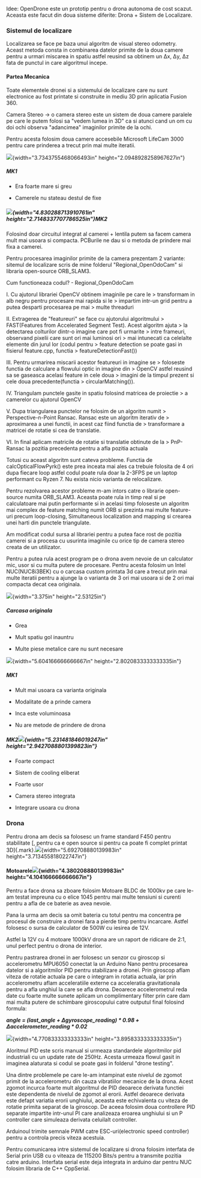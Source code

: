 Idee: OpenDrone este un prototip pentru o drona autonoma de cost scazut.
Aceasta este facut din doua sisteme diferite: Drona + Sistem de
Localizare.

### Sistemul de localizare

Localizarea se face pe baza unui algoritm de visual stereo odometry.
Aceast metoda consta in combinarea datelor primite de la doua camere
pentru a urmari miscarea in spatiu astfel reusind sa obtinem un Δx, Δy,
Δz fata de punctul in care algoritmul incepe.

#### Partea Mecanica

Toate elementele dronei si a sistemului de localizare care nu sunt
electronice au fost printate si construite in mediu 3D prin aplicatia
Fusion 360.

Camera Stereo -\> o camera stereo este un sistem de doua camere paralele
pe care le putem folosi sa "vedem lumea in 3D" ca si atunci cand un om
cu doi ochi observa "adancimea" imaginilor primite de la ochi.

Pentru acesta folosim doua camere accesebile Microsoft LifeCam 3000
pentru care prinderea a trecut prin mai multe iteratii.

![](./media/image8.png){width="3.7343755468066493in"
height="2.0948928258967627in"}

##### MK1

-   Era foarte mare si greu

-   Camerele nu stateau destul de fixe

##### ![](./media/image4.png){width="4.830288713910761in" height="2.7148337707786525in"}MK2

Folosind doar circuitul integrat al camerei + lentila putem sa facem
camera mult mai usoara si compacta. PCBurile ne dau si o metoda de
prindere mai fixa a camerei.

Pentru procesarea imaginilor primite de la camera prezentam 2 variante:
sitemul de localizare scris de mine folderul "Regional_OpenOdoCam" si
libraria open-source ORB_SLAM3.

Cum functioneaza codul? - Regional_OpenOdoCam

I.  Cu ajutorul librariei OpenCV obtinem imaginile pe care le
    > transformam in alb negru pentru procesare mai rapida si le
    > impartim intr-un grid pentru a putea desparti procesarea pe mai
    > multe threaduri

II. Extragerea de "featureuri" se face cu ajutorului algoritmului
    > FAST(Features from Accelerated Segment Test). Acest algoritm ajuta
    > la detectarea colturilor dintr-o imagine care pot fi urmarite
    > intre frameuri, observand pixelii care sunt ori mai luminosi ori
    > mai intunecati ca celelalte elemente din jurul lor (codul pentru
    > feature detection se poate gasi in fisierul feature.cpp, functia
    > featureDetectionFast())

III. Pentru urmarirea miscarii acestor featureuri in imagine se
     > foloseste functia de calculare a flowului optic in imagine din
     > OpenCV astfel reusind sa se gaseasca acelasi feature in cele doua
     > imagini de la timpul prezent si cele doua precedente(functia
     > circularMatching()).

IV. Triangulam punctele gasite in spatiu folosind matricea de proiectie
    > a camerelor cu ajutorul OpenCV

V.  Dupa triangularea punctelor ne folosim de un algoritm numit
    > Perspective-n-Point Ransac. Ransac este un algoritm iterativ de
    > aproximarea a unei functii, in acest caz fiind functia de
    > transformare a matricei de rotatie si cea de translatie.

VI. In final aplicam matricile de rotatie si translatie obtinute de la
    > PnP-Ransac la pozitia precedenta pentru a afla pozitia actuala

Totusi cu aceast algoritm sunt cateva probleme. Functia de
calcOpticalFlowPyrk() este prea inceata mai ales ca trebuie folosita de
4 ori dupa fiecare loop astfel codul poate rula doar la 2-3FPS pe un
laptop performant cu Ryzen 7. Nu exista nicio varianta de relocalizare.

Pentru rezolvarea acestor probleme m-am intors catre o librarie
open-source numita ORB_SLAM3. Aceasta poate rula in timp real si pe
calculatoare mai putin performante si in acelasi timp foloseste un
algoritm mai complex de feature matching numit ORB si prezinta mai multe
feature-uri precum loop-closing, Simultaneous localization and mapping
si crearea unei harti din punctele triangulate.

Am modificat codul sursa al librariei pentru a putea face rost de
pozitia camerei si a procesa cu usurinta imaginile cu orice tip de
camera stereo creata de un utilizator.

Pentru a putea rula acest program pe o drona avem nevoie de un
calculator mic, usor si cu multa putere de procesare. Pentru acesta
folosim un Intel NUC(NUC8i3BEK) cu o carcasa custom printata 3d care a
trecut prin mai multe iteratii pentru a ajunge la o varianta de 3 ori
mai usoara si de 2 ori mai compacta decat cea originala.

![](./media/image3.jpg){width="3.375in" height="2.53125in"}

##### Carcasa originala

-   Grea

-   Mult spatiu gol inauntru

-   Multe piese metalice care nu sunt necesare

![](./media/image7.png){width="5.604166666666667in"
height="2.8020833333333335in"}

##### MK1

-   Mult mai usoara ca varianta originala

-   Modalitate de a prinde camera

-   Inca este voluminoasa

-   Nu are metode de prindere de drona

##### MK2![](./media/image2.png){width="5.231481846019247in" height="2.9427088801399823in"}

-   Foarte compact

-   Sistem de cooling eliberat

-   Foarte usor

-   Camera stereo integrata

-   Integrare usoara cu drona

### Drona

Pentru drona am decis sa folosesc un frame standard F450 pentru
stabilitate [, pentru ca e open source si pentru ca poate fi complet
printat 3D]{.mark}.![](./media/image6.png){width="5.692708880139983in"
height="3.713455818022747in"}

#### Motoarele![](./media/image5.png){width="4.380208880139983in" height="4.104166666666667in"}

Pentru a face drona sa zboare folosim Motoare BLDC de 1000kv pe care
le-am testat impreuna cu o elice 1045 pentru mai multe tensiuni si
curenti pentru a afla de ce baterie as avea nevoie.

Pana la urma am decis sa omit bateria cu totul pentru ma concentra pe
procesul de construire a dronei fara a pierde timp pentru incarcare.
Astfel folosesc o sursa de calculator de 500W cu iesirea de 12V.

Astfel la 12V cu 4 motoare 1000kV drona are un raport de ridicare de
2:1, unul perfect pentru o drona de interior.

Pentru pastrarea dronei in aer folosesc un senzor cu giroscop si
accelerometru MPU6050 conectat la un Arduino Nano pentru procesarea
datelor si a algoritmilor PID pentru stabilizare a dronei. Prin giroscop
aflam viteza de rotatie actuala pe care o integram in rotatia actuala,
iar prin accelerometru aflam acceleratiile externe ca acceleratia
gravitationala pentru a afla unghiul la care se afla drona. Deoarece
accelerometrul reda date cu foarte multe sunete aplicam un complimentary
filter prin care dam mai multa putere de schimbare giroscopului catre
outputul final folosind formula:

***angle = (last_angle + Δgyroscope_reading) \* 0.98 +
Δaccelerometer_reading \* 0.02***

![](./media/image1.jpg){width="4.770833333333333in"
height="3.8958333333333335in"}

Aloritmul PID este scris manual si urmeaza standardele algoritmilor pid
industriali cu un update rate de 250Hz. Acesta urmeaza flowul gasit in
imaginea alaturata si codul se poate gasi in folderul "drone testing".

Una dintre problemele pe care le-am intampinat este nivelul de zgomot
primit de la accelerometru din cauza vibratiilor mecanice de la drona.
Acest zgomot incurca foarte mult algoritmul de PID deoarece derivata
functiei este dependenta de nivelul de zgomot al erorii. Astfel deoarece
derivata este defapt variatia erorii unghiului, aceasta este echivalenta
cu viteza de rotatie primita separat de la giroscop. De aceea folosim
doua controllere PID separate impartite intr-unul PI care analizeaza
eroarea unghiului si un P controller care simuleaza derivata celuilalt
controller.

Arduinoul trimite semnale PWM catre ESC-uri(electronic speed controller)
pentru a controla precis viteza acestuia.

Pentru comunicarea intre sistemul de localizare si drona folosim
interfata de Serial prin USB cu o viteaza de 115200 Bits/s pentru a
transmite pozitia catre arduino. Interfata serial este deja integrata in
arduino dar pentru NUC folosim libraria de C++ CppSerial.

